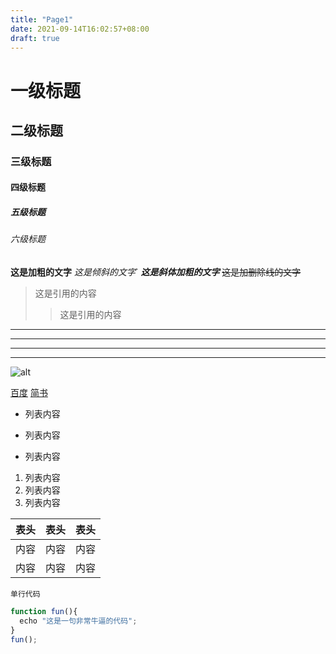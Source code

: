 ```yaml
---
title: "Page1"
date: 2021-09-14T16:02:57+08:00
draft: true
---
```


# 一级标题
## 二级标题
### 三级标题
#### 四级标题
##### 五级标题
###### 六级标题

**这是加粗的文字**
*这是倾斜的文字*`
***这是斜体加粗的文字***
~~这是加删除线的文字~~

>这是引用的内容
>>这是引用的内容

---
----
***
*****

![alt](https://picsum.photos/300/200 "title")

[百度](http://baidu.com "title")
<a href="https://www.jianshu.com" target="_blank">简书</a>

- 列表内容
+ 列表内容
* 列表内容

1. 列表内容
2. 列表内容
3. 列表内容

表头|表头|表头
---|:--:|---:
内容|内容|内容
内容|内容|内容

`单行代码`

``` js
function fun(){
  echo "这是一句非常牛逼的代码";
}
fun();
```
